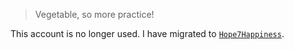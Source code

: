 > Vegetable, so more practice!

This account is no longer used. I have migrated to [`Hope7Happiness`](https://github.com/hope7happiness).
